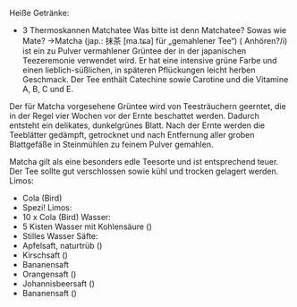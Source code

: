 
Heiße Getränke:
* 3 Thermoskannen Matchatee
    Was bitte ist denn Matchatee? Sowas wie Mate? ->Matcha (jap.: 抹茶 [ma.tɕa] für „gemahlener Tee“) ( Anhören?/i) ist ein zu Pulver vermahlener Grüntee  der in der japanischen Teezeremonie verwendet wird. Er hat eine intensive grüne Farbe und einen lieblich-süßlichen, in späteren Pflückungen leicht herben Geschmack. Der Tee enthält Catechine sowie Carotine und die Vitamine A, B, C und E.

Der für Matcha vorgesehene Grüntee wird von Teesträuchern geerntet, die in der Regel vier Wochen vor der Ernte beschattet werden. Dadurch entsteht ein delikates, dunkelgrünes Blatt. Nach der Ernte werden die Teeblätter gedämpft, getrocknet und nach Entfernung aller groben Blattgefäße in Steinmühlen zu feinem Pulver gemahlen.

Matcha gilt als eine besonders edle Teesorte und ist entsprechend teuer. Der Tee sollte gut verschlossen sowie kühl und trocken gelagert werden. 
Limos:
* Cola (Bird)
* Spezi!
Limos:
* 10 x Cola (Bird)
Wasser:
* 5 Kisten Wasser mit Kohlensäure ()
* Stilles Wasser
Säfte:
* Apfelsaft, naturtrüb ()
* Kirschsaft ()
* Bananensaft
* Orangensaft ()
* Johannisbeersaft ()
* Bananensaft ()
